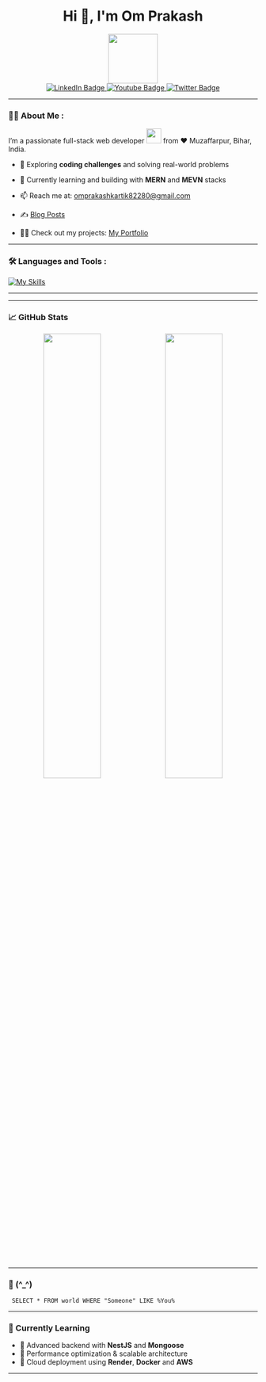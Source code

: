 <h1 align="center">Hi 👋, I'm Om Prakash</h1>

<div id="header" align="center">
  <img src="https://media.giphy.com/media/M9gbBd9nbDrOTu1Mqx/giphy.gif" width="100"/>
</div>

<div id="badges" align="center">
  <a href="https://www.linkedin.com/in/om-prakash-sah">
    <img src="https://img.shields.io/badge/LinkedIn-blue?style=for-the-badge&logo=linkedin&logoColor=white" alt="LinkedIn Badge"/>
  </a>
  <a href="https://www.youtube.com/@ProgrammingOM">
    <img src="https://img.shields.io/badge/YouTube-red?style=for-the-badge&logo=youtube&logoColor=white" alt="Youtube Badge"/>
  </a>
  <a href="your-twitter-URL">
    <img src="https://img.shields.io/badge/Twitter-blue?style=for-the-badge&logo=twitter&logoColor=white" alt="Twitter Badge"/>
  </a>
</div>
<div id="badges" align="center">
  <img src="https://komarev.com/ghpvc/?username=kom50&style=flat-square&color=blue" alt=""/>
</div>
<hr/>

### :man_technologist: About Me :

I’m a passionate full-stack web developer <img src="https://media.giphy.com/media/WUlplcMpOCEmTGBtBW/giphy.gif" width="30"> from :heart: Muzaffarpur, Bihar, India.

- :seedling: Exploring **coding challenges** and solving real-world problems

- :seedling: Currently learning and building with **MERN** and **MEVN** stacks  

- :mailbox: Reach me at: omprakashkartik82280@gmail.com
- :writing_hand: [Blog Posts](https://clanguage0.blogspot.com/)

- 👨‍💻 Check out my projects: [My Portfolio](https://om-portfolio-wep.netlify.app/#/)

<hr/>

### :hammer_and_wrench: Languages and Tools : 
<div>
  
[![My Skills](https://skillicons.dev/icons?i=html,css,js,ts,react,materialui,redux,nextjs,vue,pinia,nuxtjs,sass,tailwind,nodejs,npm,express,nest,redis,mongodb,firebase,supabase,git,github,vscode,vite,py,docker,nginx,postman,vitest)](https://skillicons.dev)

  
</div>
<hr/>

---

### 📈 GitHub Stats

<p align="center">
  <img width="48%" src="https://github-readme-stats.vercel.app/api?username=kom50&show_icons=true&theme=tokyonight" />
  <img width="48%" src="https://github-readme-streak-stats.herokuapp.com/?user=kom50&theme=tokyonight" />
</p>

---

### 🤟 (^_^)
```
 SELECT * FROM world WHERE "Someone" LIKE %You%
```

---

### 🧠 Currently Learning

- 🔹 Advanced backend with **NestJS** and **Mongoose**
- 🔹 Performance optimization & scalable architecture
- 🔹 Cloud deployment using **Render**, **Docker** and **AWS**

---
